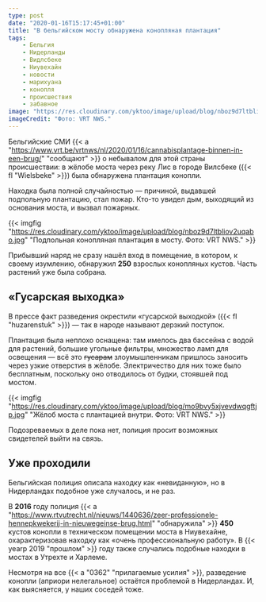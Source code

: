 ```yaml
---
type: post
date: "2020-01-16T15:17:45+01:00"
title: "В бельгийском мосту обнаружена конопляная плантация"
tags:
    - Бельгия
    - Нидерланды
    - Видлсбеке
    - Ниувехайн
    - новости
    - марихуана
    - конопля
    - происшествия
    - забавное
image: "https://res.cloudinary.com/yktoo/image/upload/blog/nboz9d7ltbliov2uqabo.jpg"
imageCredit: "Фото: VRT NWS."
---
```


Бельгийские СМИ {{< a "https://www.vrt.be/vrtnws/nl/2020/01/16/cannabisplantage-binnen-in-een-brug/" "сообщают" >}} о небывалом для этой страны происшествии: в жёлобе моста через реку Лис в городе Вилсбеке ({{< fl "Wielsbeke" >}}) была обнаружена плантация конопли.

Находка была полной случайностью — причиной, выдавшей подпольную плантацию, стал пожар. Кто-то увидел дым, выходящий из основания моста, и вызвал пожарных.

<!--more-->

{{< imgfig "https://res.cloudinary.com/yktoo/image/upload/blog/nboz9d7ltbliov2uqabo.jpg" "Подпольная конопляная плантация в мосту. Фото: VRT NWS." >}}

Прибывший наряд не сразу нашёл вход в помещение, в котором, к своему изумлению, обнаружил **250** взрослых конопляных кустов. Часть растений уже была собрана.

## «Гусарская выходка»

В прессе факт разведения окрестили «гусарской выходкой» ({{< fl "huzarenstuk" >}}) — так в народе называют дерзкий поступок.

Плантация была неплохо оснащена: там имелось два бассейна с водой для растений, большие угольные фильтры, множество ламп для освещения — всё это ~~гусарам~~ злоумышленникам пришлось заносить через узкие отверстия в жёлобе. Электричество для них тоже было бесплатным, поскольку оно отводилось от будки, стоявшей под мостом.

{{< imgfig "https://res.cloudinary.com/yktoo/image/upload/blog/mo9bvy5xjvevdwqgftjp.jpg" "Жёлоб моста с плантацией внутри. Фото: VRT NWS." >}}

Подозреваемых в деле пока нет, полиция просит возможных свидетелей выйти на связь.

## Уже проходили

Бельгийская полиция описала находку как «невиданную», но в Нидерландах подобное уже случалось, и не раз.

В **2016** году полиция {{< a "https://www.rtvutrecht.nl/nieuws/1440636/zeer-professionele-hennepkwekerij-in-nieuwegeinse-brug.html" "обнаружила" >}} **450** кустов конопли в техническом помещении моста в Ниувехайне, охарактеризовав находку как «очень профессиональную работу». В {{< yearp 2019 "прошлом" >}} году также случались подобные находки в мостах в Утрехте и Харлеме.

Несмотря на все {{< a "0362" "прилагаемые усилия" >}}, разведение конопли (априори нелегальное) остаётся проблемой в Нидерландах. И, как выясняется, у наших соседей тоже.